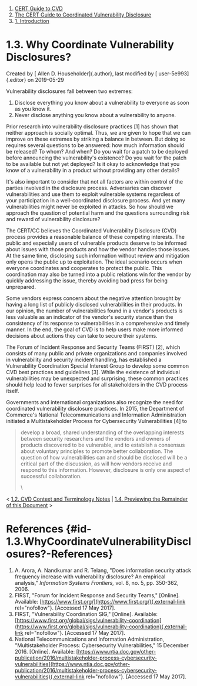 



1.  [CERT Guide to CVD](index.html)
2.  [The CERT Guide to Coordinated Vulnerability
    Disclosure](The-CERT-Guide-to-Coordinated-Vulnerability-Disclosure_47677443.html)
3.  [1. Introduction](1.-Introduction_47677445.html)


# 1.3. Why Coordinate Vulnerability Disclosures? 




Created by [ Allen D. Householder]{.author}, last modified by [
user-5e993]{.editor} on 2019-05-29



Vulnerability disclosures fall between two extremes:

1.  Disclose everything you know about a vulnerability to everyone as
    soon as you know it.
2.  Never disclose anything you know about a vulnerability to anyone.

Prior research into vulnerability disclosure practices \[1\] has shown
that neither approach is socially optimal. Thus, we are given to hope
that we can improve on these extremes by striking a balance in between.
But doing so requires several questions to be answered: how much
information should be released? To whom? And when? Do you wait for a
patch to be deployed before announcing the vulnerability\'s existence?
Do you wait for the patch to be available but not yet deployed? Is it
okay to acknowledge that you know of a vulnerability in a product
without providing any other details?

It\'s also important to consider that not all factors are within control
of the parties involved in the disclosure process. Adversaries can
discover vulnerabilities and use them to exploit vulnerable systems
regardless of your participation in a well-coordinated disclosure
process. And yet many vulnerabilities might never be exploited in
attacks. So how should we approach the question of potential harm and
the questions surrounding risk and reward of vulnerability disclosure?

The CERT/CC believes the Coordinated Vulnerability Disclosure (CVD)
process provides a reasonable balance of these competing interests. The
public and especially users of vulnerable products deserve to be
informed about issues with those products and how the vendor handles
those issues. At the same time, disclosing such information without
review and mitigation only opens the public up to exploitation. The
ideal scenario occurs when everyone coordinates and cooperates to
protect the public. This coordination may also be turned into a public
relations win for the vendor by quickly addressing the issue, thereby
avoiding bad press for being unprepared.

Some vendors express concern about the negative attention brought by
having a long list of publicly disclosed vulnerabilities in their
products. In our opinion, the number of vulnerabilities found in a
vendor\'s products is less valuable as an indicator of the vendor\'s
security stance than the consistency of its response to vulnerabilities
in a comprehensive and timely manner. In the end, the goal of CVD is to
help users make more informed decisions about actions they can take to
secure their systems.

The Forum of Incident Response and Security Teams (FIRST) \[2\], which
consists of many public and private organizations and companies involved
in vulnerability and security incident handling, has established a
Vulnerability Coordination Special Interest Group to develop some common
CVD best practices and guidelines \[3\]. While the existence of
individual vulnerabilities may be unexpected and surprising, these
common practices should help lead to fewer surprises for all
stakeholders in the CVD process itself.

Governments and international organizations also recognize the need for
coordinated vulnerability disclosure practices. In 2015, the Department
of Commerce\'s National Telecommunications and Information
Administration initiated a Multistakeholder Process for Cybersecurity
Vulnerabilities \[4\] to

> develop a broad, shared understanding of the overlapping interests
> between security researchers and the vendors and owners of products
> discovered to be vulnerable, and to establish a consensus about
> voluntary principles to promote better collaboration. The question of
> how vulnerabilities can and should be disclosed will be a critical
> part of the discussion, as will how vendors receive and respond to
> this information. However, disclosure is only one aspect of successful
> collaboration.
>
> \



\< [1.2. CVD Context and Terminology
Notes](1.2.-CVD-Context-and-Terminology-Notes_47677447.html) \| [1.4.
Previewing the Remainder of this
Document](1.4.-Previewing-the-Remainder-of-this-Document_47677449.html)
\>



# References {#id-1.3.WhyCoordinateVulnerabilityDisclosures?-References}

1.  A. Arora, A. Nandkumar and R. Telang, \"Does information security
    attack frequency increase with vulnerability disclosure? An
    empirical analysis,\" *Information Systems Frontiers,* vol. 8, no.
    5, pp. 350-362, 2006.
2.  FIRST, \"Forum for Incident Response and Security Teams,\"
    \[Online\]. Available:
    [https://www.first.org/](https://www.first.org/){.external-link
    rel="nofollow"}. \[Accessed 17 May 2017\].
3.  FIRST, \"Vulnerability Coordination SIG,\" \[Online\]. Available:
    [https://www.first.org/global/sigs/vulnerability-coordination](https://www.first.org/global/sigs/vulnerability-coordination){.external-link
    rel="nofollow"}. \[Accessed 17 May 2017\].
4.  National Telecommunications and Information Administration,
    \"Multistakeholder Process: Cybersecurity Vulnerabilities,\" 15
    December 2016. \[Online\]. Available:
    [https://www.ntia.doc.gov/other-publication/2016/multistakeholder-process-cybersecurity-vulnerabilities](https://www.ntia.doc.gov/other-publication/2016/multistakeholder-process-cybersecurity-vulnerabilities){.external-link
    rel="nofollow"}. \[Accessed 17 May 2017\].












